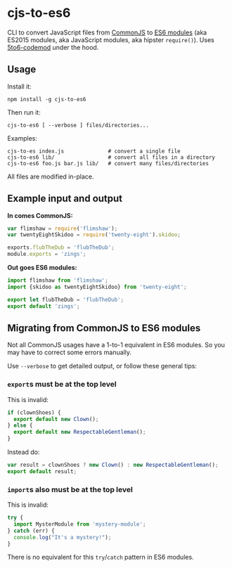 cjs-to-es6
======

CLI to convert JavaScript files from [CommonJS](http://www.commonjs.org/) to [ES6 modules](http://exploringjs.com/es6/ch_modules.html) (aka ES2015 modules, aka JavaScript modules, aka hipster `require()`). Uses [5to6-codemod](https://github.com/5to6/5to6-codemod) under the hood.

Usage
---

Install it:

```
npm install -g cjs-to-es6
```

Then run it:

```
cjs-to-es6 [ --verbose ] files/directories...
```

Examples:

```
cjs-to-es index.js              # convert a single file
cjs-to-es6 lib/                 # convert all files in a directory
cjs-to-es6 foo.js bar.js lib/   # convert many files/directories
```

All files are modified in-place.

Example input and output
--------

**In comes CommonJS:**

```js
var flimshaw = require('flimshaw');
var twentyEightSkidoo = require('twenty-eight').skidoo;

exports.flubTheDub = 'flubTheDub';
module.exports = 'zings';
```

**Out goes ES6 modules:**

```js
import flimshaw from 'flimshaw';
import {skidoo as twentyEightSkidoo} from 'twenty-eight';

export let flubTheDub = 'flubTheDub';
export default 'zings';
```

Migrating from CommonJS to ES6 modules
--------

Not all CommonJS usages have a 1-to-1 equivalent in ES6 modules.
So you may have to correct some errors manually.

Use `--verbose` to get detailed output, or follow these general tips:

### `export`s must be at the top level

This is invalid:

```js
if (clownShoes) {
  export default new Clown();
} else {
  export default new RespectableGentleman();
}
```

Instead do:

```js
var result = clownShoes ? new Clown() : new RespectableGentleman();
export default result;
```

### `import`s also must be at the top level

This is invalid:

```js
try {
  import MysterModule from 'mystery-module';
} catch (err) {
  console.log("It's a mystery!");
}
```

There is no equivalent for this `try`/`catch` pattern in ES6 modules.